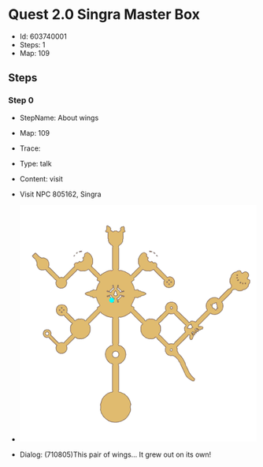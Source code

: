 # Quest 2.0 Singra Master Box

- Id: 603740001
- Steps: 1
- Map: 109

## Steps

### Step 0
- StepName:  About wings
- Map:  109
- Trace:  
- Type:  talk
- Content:  visit
- Visit NPC 805162, Singra

- ![images/603740001_0.png](images/603740001_0.png)
- Dialog: (710805)This pair of wings... It grew out on its own!


